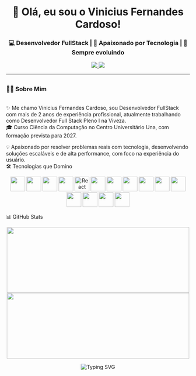 <h1 align="center">👋 Olá, eu sou o Vinicius Fernandes Cardoso!</h1> <h3 align="center">💻 Desenvolvedor FullStack | 🚀 Apaixonado por Tecnologia | 🎯 Sempre evoluindo</h3> <p align="center"> <a href="https://www.linkedin.com/in/viniciusfte" target="_blank"> <img src="https://img.shields.io/badge/LinkedIn-Perfil-0A66C2?style=for-the-badge&logo=linkedin&logoColor=white" /> </a> <a href="mailto:viniciusfc.dev@gmail.com" target="_blank"> <img src="https://img.shields.io/badge/Email-Contato-D14836?style=for-the-badge&logo=gmail&logoColor=white" /> </a> </p>

---

## <h3>👨‍💼 Sobre Mim</h3>
<br />
✨ Me chamo Vinicius Fernandes Cardoso, sou Desenvolvedor FullStack com mais de 2 anos de experiência profissional, atualmente trabalhando como Desenvolvedor Full Stack Pleno I na Viveza.<br />
🎓 Curso Ciência da Computação no Centro Universitário Una, com formação prevista para 2027.<br />

💡 Apaixonado por resolver problemas reais com tecnologia, desenvolvendo soluções escaláveis e de alta performance, com foco na experiência do usuário.<br />
🛠️ Tecnologias que Domino

<p align="center"> <img src="https://cdn.jsdelivr.net/gh/devicons/devicon/icons/html5/html5-original.svg" width="40px" /> <img src="https://cdn.jsdelivr.net/gh/devicons/devicon/icons/css3/css3-original.svg" width="40px" /> <img src="https://cdn.jsdelivr.net/gh/devicons/devicon/icons/javascript/javascript-original.svg" width="40px" /> <img src="https://cdn.jsdelivr.net/gh/devicons/devicon/icons/react/react-original.svg" width="40px" /> <img src="https://cdn.jsdelivr.net/gh/devicons/devicon/icons/react/react-original.svg" width="40px" title="React Native" /> <img src="https://cdn.jsdelivr.net/gh/devicons/devicon/icons/jquery/jquery-original.svg" width="40px" /> <img src="https://cdn.jsdelivr.net/gh/devicons/devicon/icons/bootstrap/bootstrap-original.svg" width="40px" /> <img src="https://cdn.jsdelivr.net/gh/devicons/devicon/icons/materialui/materialui-original.svg" width="40px" /> <img src="https://cdn.jsdelivr.net/gh/devicons/devicon/icons/php/php-original.svg" width="40px" /> <img src="https://cdn.jsdelivr.net/gh/devicons/devicon/icons/laravel/laravel-original.svg" width="40px" /> <img src="https://cdn.jsdelivr.net/gh/devicons/devicon/icons/nodejs/nodejs-original.svg" width="40px" /> <img src="https://cdn.jsdelivr.net/gh/devicons/devicon/icons/mysql/mysql-original.svg" width="40px" /> <img src="https://cdn.jsdelivr.net/gh/devicons/devicon/icons/oracle/oracle-original.svg" width="40px" /> <img src="https://cdn.jsdelivr.net/gh/devicons/devicon/icons/git/git-original.svg" width="40px" /> <img src="https://cdn.jsdelivr.net/gh/devicons/devicon/icons/github/github-original.svg" width="40px" /> </p>

📊 GitHub Stats

<p align="center"> <img src="https://github-readme-streak-stats.herokuapp.com/?user=viniciusfte&theme=tokyonight&hide_border=false&locale=pt_BR" height="180px" width="500px" /> <img src="https://github-readme-stats.vercel.app/api/top-langs/?username=viniciusfte&layout=compact&theme=tokyonight&langs_count=8&custom_title=Linguagens%20Mais%20Usadas" height="180px" width="500px"/> </p> <div align="center"> <img src="https://readme-typing-svg.demolab.com/?font=Fira+Code&size=24&pause=1000&color=00F7FF&center=true&vCenter=true&width=435&lines=Vinicius+Cardoso+%3A%29;Desenvolvedor+FullStack;Sempre+em+evolu%C3%A7%C3%A3o!;Vamos+construir+algo+juntos!" alt="Typing SVG" /> </div>
